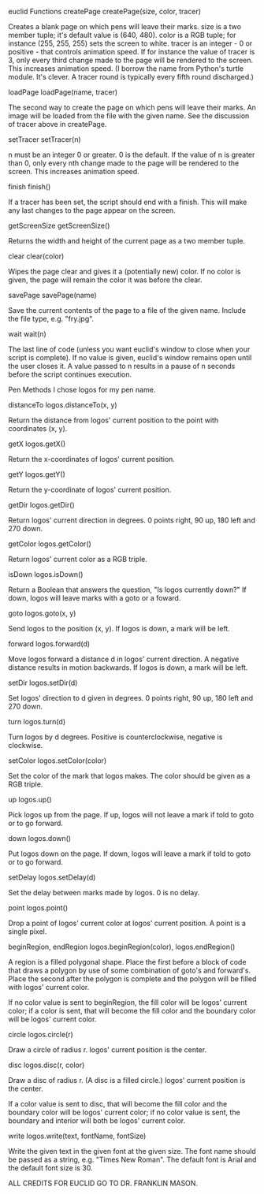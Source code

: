 euclid Functions
createPage
createPage(size, color, tracer)

Creates a  blank page on which pens will leave their marks. size is a two member tuple; it's default value is (640, 480). color is a RGB tuple; for instance (255, 255, 255) sets the screen to white. tracer is an integer - 0 or positive - that controls animation speed. If for instance the value of tracer is 3, only every third change made to the page will be rendered to the screen. This increases animation speed. (I borrow the name from Python's turtle module. It's clever. A tracer round is typically every fifth round discharged.)

loadPage
loadPage(name, tracer)

The second way to create the page on which pens will leave their marks. An image will be loaded from the file with the given name. See the discussion of tracer above in createPage.

setTracer
setTracer(n)

n must be an integer 0 or greater. 0 is the default. If the value of n is greater than 0, only every nth change made to the page will be rendered to the screen. This increases animation speed.

finish
finish()

If a tracer has been set, the script should end with a finish. This will make any last changes to the page appear on the screen.

getScreenSize
getScreenSize()

Returns the width and height  of the current page as a two member tuple.

clear
clear(color)

Wipes the page clear and gives it a (potentially new) color. If no color is given, the page will remain the color it was before the clear.

savePage
savePage(name)

Save the current contents of the page to a file of the given name. Include the file type, e.g. "fry.jpg".

wait
wait(n)

The last line of code (unless you want euclid's window to close when your script is complete). If no value is given, euclid's window remains open until the user closes it. A value passed to n results in a pause of n seconds before the script continues execution.

Pen Methods
I chose logos for my pen name.

distanceTo
logos.distanceTo(x, y)

Return the distance from logos' current position to the point with coordinates (x, y).

getX
logos.getX()

Return the x-coordinates of logos' current position.

getY
logos.getY()

Return the y-coordinate of logos' current position.

getDir
logos.getDir()

Return logos' current direction in degrees. 0 points right, 90 up, 180 left and 270 down.

getColor
logos.getColor()

Return logos' current color as a RGB triple.

isDown
logos.isDown()

Return a Boolean that answers the question, "Is logos currently down?" If down, logos will leave marks with a goto or a foward.

goto
logos.goto(x, y)

Send logos to the position (x, y). If logos is down, a mark  will be left.

forward
logos.forward(d)

Move logos forward a distance d in logos' current direction. A negative distance results in motion backwards. If logos is down, a mark will be left.

setDir
logos.setDir(d)

Set logos' direction to d given in degrees. 0 points right, 90 up, 180 left and 270 down.

turn
logos.turn(d)

Turn logos by d degrees. Positive is counterclockwise, negative is clockwise.

setColor
logos.setColor(color)

Set the color of the mark that logos makes. The color should be given as a RGB triple.

up
logos.up()

Pick logos up from the page.  If up, logos will not leave a mark if told to goto or to go forward.

down
logos.down()

Put logos down on the page. If down, logos will leave a mark if told to goto or to go forward.

setDelay
logos.setDelay(d)

Set the delay between marks made by logos. 0 is no delay.

point
logos.point()

Drop a point of logos' current color at logos' current position. A point is a single pixel.

beginRegion, endRegion
logos.beginRegion(color), logos.endRegion()

A region is a filled polygonal shape. Place the first before a block of code that draws a polygon by use of some combination of goto's and forward's. Place the second after the polygon is complete and the polygon will be filled with logos' current color.

If no color value is sent to beginRegion, the fill color will be logos' current color; if a color  is sent, that will become the fill color and the boundary color will be logos' current color.

circle
logos.circle(r)

Draw a circle of radius r. logos' current position is the center.

disc
logos.disc(r, color)

Draw a disc of radius r. (A disc is a filled circle.) logos' current position is the center.

If a color value is sent to disc, that will become the fill color and the boundary color will be logos' current color; if no color value is sent, the boundary and interior will both be logos' current color.

write
logos.write(text, fontName, fontSize)

Write the given text in the given font at the given size. The font name should be passed as a string, e.g. "Times New Roman". The default font is Arial and the default font size is 30.


ALL CREDITS FOR EUCLID GO TO DR. FRANKLIN MASON.